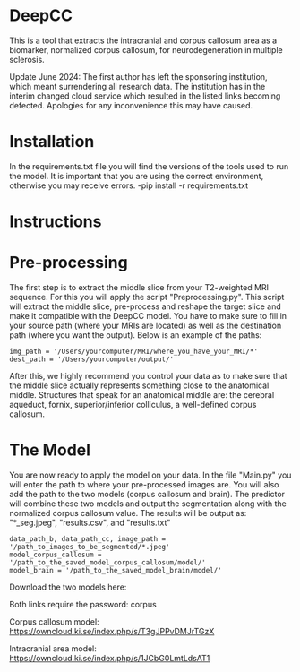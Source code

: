 # DeepCC
This is a tool that extracts the intracranial and corpus callosum area as a biomarker, normalized corpus callosum, for neurodegeneration in multiple sclerosis. 

Update June 2024: The first author has left the sponsoring institution, which meant surrendering all research data. The institution has in the interim changed cloud service which resulted in the listed links becoming defected. Apologies for any inconvenience this may have caused.

# Installation
In the requirements.txt file you will find the versions of the tools used to run the model. It is important that you are using the correct environment, otherwise you may receive errors.
   -pip install -r requirements.txt 

# Instructions

# Pre-processing

The first step is to extract the middle slice from your T2-weighted MRI sequence. For this you will apply the script "Preprocessing.py". This script will extract the middle slice, pre-process and reshape the target slice and make it compatible with the DeepCC model. You have to make sure to fill in your source path (where your MRIs are located) as well as the destination path (where you want the output). Below is an example of the paths:


    img_path = '/Users/yourcomputer/MRI/where_you_have_your_MRI/*'
    dest_path = '/Users/yourcomputer/output/'


After this, we highly recommend you control your data as to make sure that the middle slice actually represents something close to the anatomical middle. Structures that speak for an anatomical middle are: the cerebral aqueduct, fornix, superior/inferior colliculus, a well-defined corpus callosum.


# The Model

You are now ready to apply the model on your data. In the file "Main.py" you will enter the path to where your pre-processed images are. You will also add the path to the two models (corpus callosum and brain). The predictor will combine these two models and output the segmentation along with the normalized corpus callosum value. The results will be output as: "*_seg.jpeg", "results.csv", and "results.txt"


    data_path_b, data_path_cc, image_path = '/path_to_images_to_be_segmented/*.jpeg'
    model_corpus_callosum = '/path_to_the_saved_model_corpus_callosum/model/'
    model_brain = '/path_to_the_saved_model_brain/model/'


Download the two models here: 

Both links require the password: corpus

Corpus callosum model: https://owncloud.ki.se/index.php/s/T3gJPPvDMJrTGzX

Intracranial area model: https://owncloud.ki.se/index.php/s/1JCbG0LmtLdsAT1

